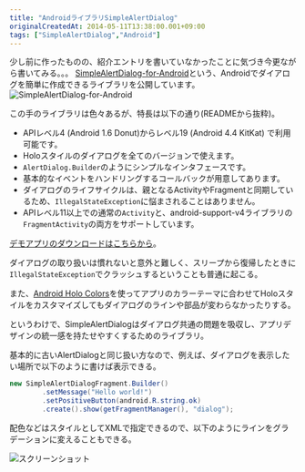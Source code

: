 ```yaml
---
title: "AndroidライブラリSimpleAlertDialog"
originalCreatedAt: 2014-05-11T13:38:00.001+09:00
tags: ["SimpleAlertDialog","Android"]
---
```

少し前に作ったものの、紹介エントリを書いていなかったことに気づき今更ながら書いてみる。。。
[SimpleAlertDialog-for-Android](https://github.com/ksoichiro/SimpleAlertDialog-for-Android)という、Androidでダイアログを簡単に作成できるライブラリを公開しています。
![SimpleAlertDialog-for-Android][1]

この手のライブラリは色々あるが、特長は以下の通り(READMEから抜粋)。

* APIレベル4 (Android 1.6 Donut)からレベル19 (Android 4.4 KitKat) で利用可能です。
* Holoスタイルのダイアログを全てのバージョンで使えます。
* `AlertDialog.Builder`のようにシンプルなインタフェースです。
* 基本的なイベントをハンドリングするコールバックが用意してあります。
* ダイアログのライフサイクルは、親となるActivityやFragmentと同期しているため、`IllegalStateException`に悩まされることはありません。
* APIレベル11以上での通常の`Activity`と、android-support-v4ライブラリの`FragmentActivity`の両方をサポートしています。

[デモアプリのダウンロードはこちらから](https://play.google.com/store/apps/details?id=com.simplealertdialog.sample.demos)。

<!--more-->

ダイアログの取り扱いは慣れないと意外と難しく、スリープから復帰したときに`IllegalStateException`でクラッシュするということも普通に起こる。

また、[Android Holo Colors](http://android-holo-colors.com/)を使ってアプリのカラーテーマに合わせてHoloスタイルをカスタマイズしてもダイアログのラインや部品が変わらなかったりする。

というわけで、SimpleAlertDialogはダイアログ共通の問題を吸収し、アプリデザインの統一感を持たせやすくするためのライブラリ。

基本的に古いAlertDialogと同じ扱い方なので、例えば、ダイアログを表示したい場所で以下のように書けば表示できる。

```java
new SimpleAlertDialogFragment.Builder()
        .setMessage("Hello world!")
        .setPositiveButton(android.R.string.ok)
        .create().show(getFragmentManager(), "dialog");
```

配色などはスタイルとしてXMLで指定できるので、以下のようにラインをグラデーションに変えることもできる。

![スクリーンショット][2]


  [1]: https://lh5.googleusercontent.com/-smU86ryxQu4/U27_u9cbbyI/AAAAAAAAMwA/8_Er3p1mIG4/s0/ic_launcher.png "SimpleAlertDialog"
  [2]: https://lh3.googleusercontent.com/-WP2UCuUaiV8/U27-pv0-xjI/AAAAAAAAMvw/TLiuEQO22JM/s0/screenshot_custom.png "ダイアログスタイルのカスタマイズ"
